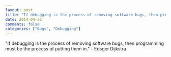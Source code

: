 ```yaml
---
layout: post
title: "If debugging is the process of removing software bugs, then programming must be the process of putting them in."
date: 2014-04-22
comments: false
categories: ["Bugs", "Debugging"]
---
```


<span class='quote'>"If debugging is the process of removing software bugs, then programming must be the process of putting them in."</span>
<span class='by'>- Edsger Dijkstra</span>
